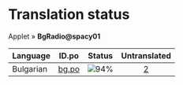 # Translation status
Applet &#187; **BgRadio@spacy01**

Language | ID.po | Status | Untranslated
---------|:--:|:------:|:-----------:
Bulgarian | [bg.po](po/bg.po) | ![94%](http://progressed.io/bar/94) | [2](untranslated-po/bg.po)
